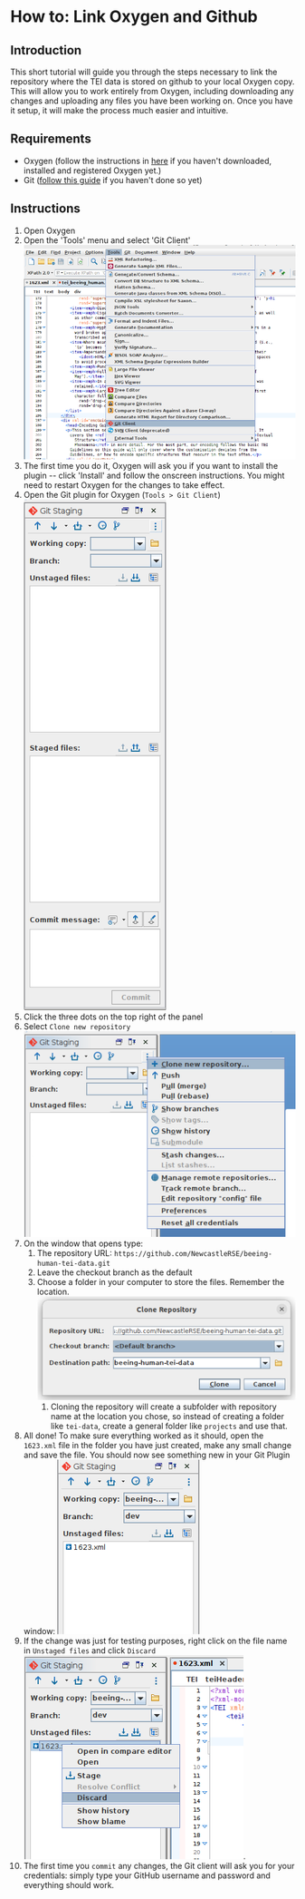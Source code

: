 # How to: Link Oxygen and Github

## Introduction
This short tutorial will guide you through the steps necessary to link the repository where the TEI data is stored on github to your local Oxygen copy. This will allow you to work entirely from Oxygen, including downloading any changes and uploading any files you have been working on. Once you have it setup, it will make the process much easier and intuitive.

## Requirements
- Oxygen (follow the instructions in [here](https://www.oxygenxml.com/xml_editor/download_oxygenxml_editor.html) if you haven't downloaded, installed and registered Oxygen yet.)
- Git ([follow this guide](../02_Install_Git/02_install_git.md) if you haven't done so yet)

## Instructions
1. Open Oxygen
1. Open the 'Tools' menu and select 'Git Client'
    ![Open git client in Oxygen](./img/01_open_git_plugin.png)
1. The first time you do it, Oxygen will ask you if you want to install the plugin -- click 'Install' and follow the onscreen instructions. You might need to restart Oxygen for the changes to take effect.
1. Open the Git plugin for Oxygen (`Tools > Git Client`)
    ![Git plugin window](./img/02_git_plugin.png)
1. Click the three dots on the top right of the panel
1. Select `Clone new repository`
    ![Git clone new repository](./img/03_clone_repo_select.png)
1. On the window that opens type:
    1. The repository URL: `https://github.com/NewcastleRSE/beeing-human-tei-data.git`
    1. Leave the checkout branch as the default
    1. Choose a folder in your computer to store the files. Remember the location.
        ![Git clone window](./img/04_git_clone_window.png)
        1. Cloning the repository will create a subfolder with repository name at the location you chose, so instead of creating a folder like `tei-data`, create a general folder like `projects` and use that.
1. All done! To make sure everything worked as it should, open the `1623.xml` file in the folder you have just created, make any small change and save the file. You should now see something new in your Git Plugin window:
![Git unstaged changes](./img/05_unstaged_change.png)
1. If the change was just for testing purposes, right click on the file name in `Unstaged files` and click `Discard`
![Git discard changes](./img/06_discard_changes.png).
1. The first time you `commit` any changes, the Git client will ask you for your credentials: simply type your GitHub username and password and everything should work.